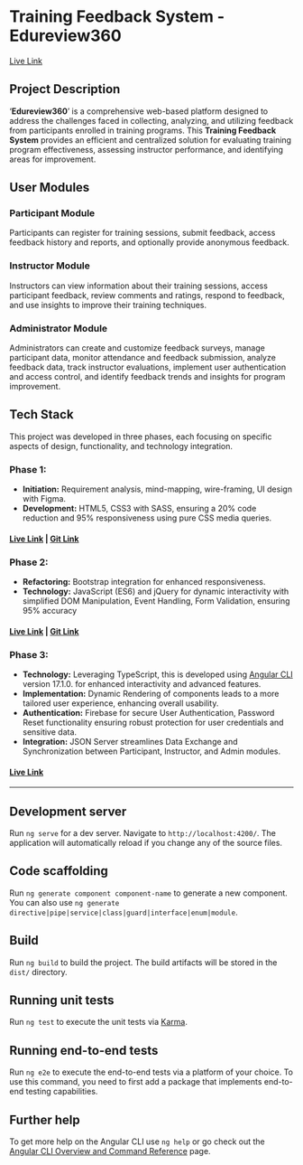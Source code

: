 # Training Feedback System - Edureview360

[Live Link](https://training-feedback-system.vercel.app/)

## Project Description
‘**Edureview360**’ is a comprehensive web-based platform designed to address the challenges faced in collecting, analyzing, and utilizing feedback from participants enrolled in training programs. This **Training Feedback System** provides an efficient and centralized solution for evaluating training program effectiveness, assessing instructor performance, and identifying areas for improvement.

## User Modules
### Participant Module
Participants can register for training sessions, submit feedback, access feedback history and reports, and optionally provide anonymous feedback.
### Instructor Module
Instructors can view information about their training sessions, access participant feedback, review comments and ratings, respond to feedback, and use insights to improve their training techniques.
### Administrator Module
Administrators can create and customize feedback surveys, manage participant data, monitor attendance and feedback submission, analyze feedback data, track instructor evaluations, implement user authentication and access control, and identify feedback trends and insights for program improvement.

## Tech Stack
This project was developed in three phases, each focusing on specific aspects of design, functionality, and technology integration.

### Phase 1: 
- **Initiation:** Requirement analysis, mind-mapping, wire-framing, UI design with Figma.
- **Development:** HTML5, CSS3 with SASS, ensuring a 20% code reduction and 95% responsiveness using pure CSS media queries.
#### [Live Link](https://gayathri-priyanka-ramesh.github.io/Training-Feedback-System-v1/) | [Git Link](https://github.com/gayathri-priyanka-ramesh/Training-Feedback-System-v1)

### Phase 2:
- **Refactoring:** Bootstrap integration for enhanced responsiveness.
- **Technology:** JavaScript (ES6) and jQuery for dynamic interactivity with simplified DOM Manipulation, Event Handling, Form Validation, ensuring 95% accuracy
#### [Live Link](https://training-feedback-system-v2.onrender.com) | [Git Link](https://github.com/gayathri-priyanka-ramesh/Training-Feedback-System-v2)

### Phase 3:
- **Technology:** Leveraging TypeScript, this is developed using [Angular CLI](https://github.com/angular/angular-cli) version 17.1.0. for enhanced interactivity and advanced features.
- **Implementation:** Dynamic Rendering of components leads to a more tailored user experience, enhancing overall usability.
- **Authentication:** Firebase for secure User Authentication, Password Reset functionality ensuring robust protection for user credentials and sensitive data.
- **Integration:** JSON Server streamlines Data Exchange and Synchronization between Participant, Instructor, and Admin modules.
#### [Live Link](https://training-feedback-system.vercel.app/)

<hr/>

## Development server

Run `ng serve` for a dev server. Navigate to `http://localhost:4200/`. The application will automatically reload if you change any of the source files.

## Code scaffolding

Run `ng generate component component-name` to generate a new component. You can also use `ng generate directive|pipe|service|class|guard|interface|enum|module`.

## Build

Run `ng build` to build the project. The build artifacts will be stored in the `dist/` directory.

## Running unit tests

Run `ng test` to execute the unit tests via [Karma](https://karma-runner.github.io).

## Running end-to-end tests

Run `ng e2e` to execute the end-to-end tests via a platform of your choice. To use this command, you need to first add a package that implements end-to-end testing capabilities.

## Further help

To get more help on the Angular CLI use `ng help` or go check out the [Angular CLI Overview and Command Reference](https://angular.io/cli) page.
